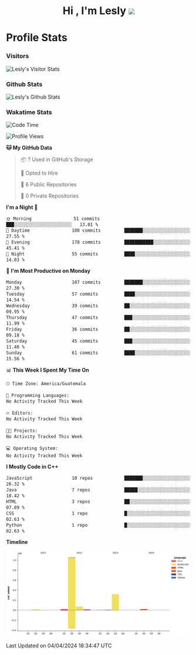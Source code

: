 <h1 align="center">Hi , I'm Lesly <img src="https://media.giphy.com/media/hvRJCLFzcasrR4ia7z/giphy.gif" width="28"></h1>


# Profile Stats

### Visitors
![Lesly's Visitor Stats](https://komarev.com/ghpvc/?username=leslycarrascoj&color=blue&style=for-the-badge&label=VIEWS)

### Github Stats
![Lesly's  Github Stats](https://github-readme-stats.vercel.app/api?username=leslycarrascoj&hide=contribs,issues,stars&count_private=true&include_all_commits=true&show_icons=true&theme=tokyonight)

### Wakatime Stats

<!--START_SECTION:waka-->
![Code Time](http://img.shields.io/badge/Code%20Time-781%20hrs-blue)

![Profile Views](http://img.shields.io/badge/Profile%20Views-0-blue)

**🐱 My GitHub Data** 

> 📦 ? Used in GitHub's Storage 
 > 
> 💼 Opted to Hire
 > 
> 📜 6 Public Repositories 
 > 
> 🔑 0 Private Repositories 
 > 
**I'm a Night 🦉** 

```text
🌞 Morning                51 commits          ███░░░░░░░░░░░░░░░░░░░░░░   13.01 % 
🌆 Daytime                108 commits         ███████░░░░░░░░░░░░░░░░░░   27.55 % 
🌃 Evening                178 commits         ███████████░░░░░░░░░░░░░░   45.41 % 
🌙 Night                  55 commits          ████░░░░░░░░░░░░░░░░░░░░░   14.03 % 
```
📅 **I'm Most Productive on Monday** 

```text
Monday                   107 commits         ███████░░░░░░░░░░░░░░░░░░   27.30 % 
Tuesday                  57 commits          ████░░░░░░░░░░░░░░░░░░░░░   14.54 % 
Wednesday                39 commits          ██░░░░░░░░░░░░░░░░░░░░░░░   09.95 % 
Thursday                 47 commits          ███░░░░░░░░░░░░░░░░░░░░░░   11.99 % 
Friday                   36 commits          ██░░░░░░░░░░░░░░░░░░░░░░░   09.18 % 
Saturday                 45 commits          ███░░░░░░░░░░░░░░░░░░░░░░   11.48 % 
Sunday                   61 commits          ████░░░░░░░░░░░░░░░░░░░░░   15.56 % 
```


📊 **This Week I Spent My Time On** 

```text
🕑︎ Time Zone: America/Guatemala

💬 Programming Languages: 
No Activity Tracked This Week

🔥 Editors: 
No Activity Tracked This Week

🐱‍💻 Projects: 
No Activity Tracked This Week

💻 Operating System: 
No Activity Tracked This Week
```

**I Mostly Code in C++** 

```text
JavaScript               10 repos            ███████░░░░░░░░░░░░░░░░░░   26.32 % 
Java                     7 repos             █████░░░░░░░░░░░░░░░░░░░░   18.42 % 
HTML                     3 repos             ██░░░░░░░░░░░░░░░░░░░░░░░   07.89 % 
CSS                      1 repo              █░░░░░░░░░░░░░░░░░░░░░░░░   02.63 % 
Python                   1 repo              █░░░░░░░░░░░░░░░░░░░░░░░░   02.63 % 
```



**Timeline**

![Lines of Code chart](https://raw.githubusercontent.com/leslycarrascoj/leslycarrascoj/main/assets/bar_graph.png)


 Last Updated on 04/04/2024 18:34:47 UTC
<!--END_SECTION:waka-->

